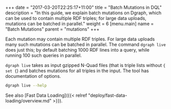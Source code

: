 +++
date = "2017-03-20T22:25:17+11:00"
title = "Batch Mutations in DQL"
description = "In this guide, we explain batch mutations on Dgraph, which can be used to contain multiple RDF triples; for large data uploads, mutations can be batched in parallel."
weight = 6
[menu.main]
    name = "Batch Mutations"
    parent = "mutations"
+++

Each mutation may contain multiple RDF triples. For large data uploads many such mutations can be batched in parallel.  The command `dgraph live` does just this; by default batching 1000 RDF lines into a query, while running 100 such queries in parallel.

`dgraph live` takes as input gzipped N-Quad files (that is triple lists without `{ set {`) and batches mutations for all triples in the input.  The tool has documentation of options.

```sh
dgraph live --help
```
See also [Fast Data Loading]({{< relref "deploy/fast-data-loading/overview.md" >}}).
